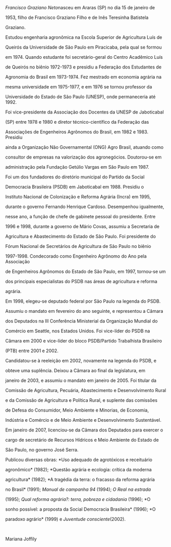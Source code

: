 

 



*Francisco Graziano Neto*nasceu em Araras (SP) no dia 15 de janeiro de

1953, filho de Francisco Graziano Filho e de Inês Teresinha Batistela

Graziano.



Estudou engenharia agronômica na Escola Superior de Agricultura Luís de

Queirós da Universidade de São Paulo em Piracicaba, pela qual se formou

em 1974. Quando estudante foi secretário-geral do Centro Acadêmico Luís

de Queirós no biênio 1972-1973 e presidiu a Federação dos Estudantes de

Agronomia do Brasil em 1973-1974. Fez mestrado em economia agrária na

mesma universidade em 1975-1977, e em 1976 se tornou professor da

Universidade do Estado de São Paulo (UNESP), onde permaneceria até 1992.

Foi vice-presidente da Associação dos Docentes da UNESP de Jaboticabal

(SP) entre 1978 e 1980 e diretor técnico-científico da Federação das

Associações de Engenheiros Agrônomos do Brasil, em 1982 e 1983. Presidiu

ainda a Organização Não Governamental (ONG) Agro Brasil, atuando como

consultor de empresas na valorização dos agronegócios. Doutorou-se em

administração pela Fundação Getúlio Vargas em São Paulo em 1987.



Foi um dos fundadores do diretório municipal do Partido da Social

Democracia Brasileira (PSDB) em Jaboticabal em 1988. Presidiu o

Instituto Nacional de Colonização e Reforma Agrária (Incra) em 1995,

durante o governo Fernando Henrique Cardoso. Desempenhou igualmente,

nesse ano, a função de chefe de gabinete pessoal do presidente. Entre

1996 e 1998, durante a governo de Mário Covas, assumiu a Secretaria de

Agricultura e Abastecimento do Estado de São Paulo. Foi presidente do

Fórum Nacional de Secretários de Agricultura de São Paulo no biênio

1997-1998. Condecorado como Engenheiro Agrônomo do Ano pela Associação

de Engenheiros Agrônomos do Estado de São Paulo, em 1997, tornou-se um

dos principais especialistas do PSDB nas áreas de agricultura e reforma

agrária.



Em 1998, elegeu-se deputado federal por São Paulo na legenda do PSDB.

Assumiu o mandato em fevereiro do ano seguinte, e representou a Câmara

dos Deputados na III Conferência Ministerial da Organização Mundial do

Comércio em Seattle, nos Estados Unidos. Foi vice-líder do PSDB na

Câmara em 2000 e vice-líder do bloco PSDB/Partido Trabalhista Brasileiro

(PTB) entre 2001 e 2002.



Candidatou-se à reeleição em 2002, novamente na legenda do PSDB, e

obteve uma suplência. Deixou a Câmara ao final da legislatura, em

janeiro de 2003, e assumiu o mandato em janeiro de 2005. Foi titular da

Comissão de Agricultura, Pecuária, Abastecimento e Desenvolvimento Rural

e da Comissão de Agricultura e Política Rural, e suplente das comissões

de Defesa do Consumidor, Meio Ambiente e Minorias, de Economia,

Indústria e Comércio e de Meio Ambiente e Desenvolvimento Sustentável.

Em janeiro de 2007, licenciou-se da Câmara dos Deputados para exercer o

cargo de secretário de Recursos Hídricos e Meio Ambiente do Estado de

São Paulo, no governo José Serra.



Publicou diversas obras: *Uso adequado de agrotóxicos e receituário

agronômico* (1982); *Questão agrária e ecologia: crítica da moderna

agricultura* (1982); *A tragédia da terra: o fracasso da reforma agrária

no Brasil* (1991); *Manual de campanha 94* (1994); *O Real na estrada*

(1995); *Qual reforma agrária?: terra, pobreza e cidadania* (1996); *O

sonho possível: a proposta da Social Democracia Brasileira* (1996); *O

paradoxo agrário* (1999) e *Juventude consciente*(2002).



 



Mariana Joffily



 



